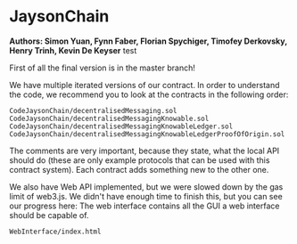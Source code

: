 JaysonChain
===========
**Authors: Simon Yuan, Fynn Faber, Florian Spychiger, Timofey Derkovsky, Henry Trinh, Kevin De Keyser**
test


First of all the final version is in the master branch!

We have multiple iterated versions of our contract. In order to understand the code, we recommend you to look at the contracts in the following order:

```
CodeJaysonChain/decentralisedMessaging.sol
CodeJaysonChain/decentralisedMessagingKnowable.sol
CodeJaysonChain/decentralisedMessagingKnowableLedger.sol
CodeJaysonChain/decentralisedMessagingKnowableLedgerProofOfOrigin.sol
```

The comments are very important, because they state, what the local API should do (these are only example protocols that can be used with this contract system).
Each contract adds something new to the other one.

We also have Web API implemented, but we were slowed down by the gas limit of web3.js. We didn't have enough time to finish this, but you can see our progress here:
The web interface contains all the GUI a web interface should be capable of.
```
WebInterface/index.html
````

